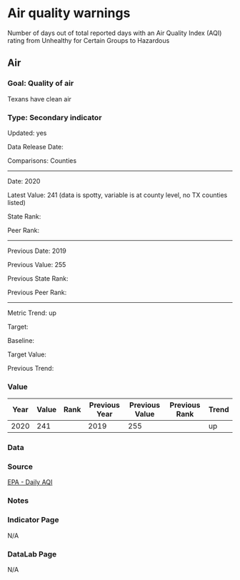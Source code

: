 # Air quality warnings

Number of days out of total reported days with an Air Quality Index (AQI) rating from Unhealthy for Certain Groups to Hazardous

## Air

### Goal: Quality of air

Texans have clean air

### Type: Secondary indicator

Updated: yes

Data Release Date: 

Comparisons: Counties

----

Date: 2020

Latest Value: 241 (data is spotty, variable is at county level, no TX counties listed)

State Rank: 

Peer Rank: 

----

Previous Date: 2019

Previous Value: 255

Previous State Rank: 

Previous Peer Rank: 


----
Metric Trend: up

Target: 

Baseline: 

Target Value: 

Previous Trend: 



### Value

| Year      |  Value      | Rank        | Previous Year | Previous Value | Previous Rank | Trend | 
| ----------- | ----------- | ----------- | ----------- | ----------- | ----------- | -----------|
|     2020    |    241     |             |    2019    |    255     |             |    up     |

### Data

### Source

[EPA - Daily AQI](https://aqs.epa.gov/aqsweb/airdata/download_files.html#AQI)

### Notes


### Indicator Page

N/A

### DataLab Page

N/A
